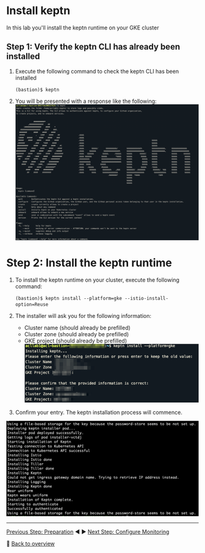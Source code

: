 # Install keptn

In this lab you'll install the keptn runtime on your GKE cluster

## Step 1: Verify the keptn CLI has already been installed
1. Execute the following command to check the keptn CLI has been installed
    ```
    (bastion)$ keptn
    ```
1. You will be presented with a response like the following:
![keptn](../assets/keptnCLI.png)


# Step 2: Install the keptn runtime
1. To install the keptn runtime on your cluster, execute the following command:
    ```
    (bastion)$ keptn install --platform=gke --istio-install-option=Reuse
    ```
1. The installer will ask you for the following information:
    - Cluster name (should already be prefilled)
    - Cluster zone (should already be prefilled)
    - GKE project (should already be prefilled)
![keptn](../assets/keptnInstall.png)

1. Confirm your entry. The keptn installation process will commence.

![keptn_install](../assets/keptn_installation_logs.png)

---

[Previous Step: Preparation](../00_Preparation) :arrow_backward: :arrow_forward: [Next Step: Configure Monitoring](../02_Configure_Monitoring)

:arrow_up_small: [Back to overview](../)
